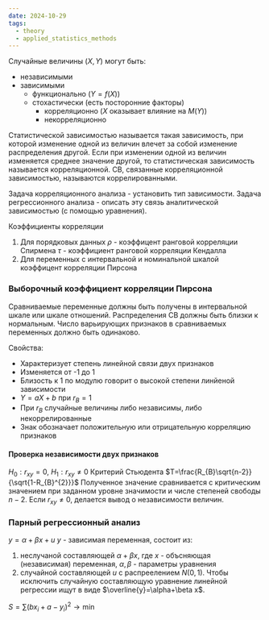 ```yaml
---
date: 2024-10-29
tags:
  - theory
  - applied_statistics_methods
---
```

Случайные величины ($X,Y$) могут быть:
- независимыми
- зависимыми
  - функционально ($Y=f(X)$)
  - стохастически (есть посторонние факторы)
    - корреляционно ($X$ оказывает влияние на $M(Y)$)
    - некорреляционно

Статистической зависимостью называется такая зависимость, при которой изменение одной из величин влечет за собой изменение распределения другой.
Если при изменении одной из величин изменяется среднее значение другой, то статистическая зависимость называется корреляционной.
СВ, связанные корреляционной зависимостью, называются коррелированными.

Задача корреляционного анализа - установить тип зависимости.
Задача регрессионного анализа - описать эту связь аналитической зависимостью (с помощью уравнения).

Коэффициенты корреляции
1. Для порядковых данных
   $\rho$ - коэффицент ранговой корреляции Спирмена
   $\tau$ - коэффициент ранговой корреляции Кендалла
2. Для переменных с интервальной и номинальной шкалой
   коэффицент корреляции Пирсона

### Выборочный коэффициент корреляции Пирсона
Сравниваемые переменные должны быть получены в интервальной шкале или шкале отношений.
Распределения СВ должны быть близки к нормальным.
Число варьирующих признаков в сравниваемых переменных должно быть одинаково.

Свойства:
- Характеризует степень линейной связи двух признаков
- Изменяется от -1 до 1
- Близость к 1 по модулю говорит о высокой степени линйеной зависимости
- $Y=aX+b$ при $r_{B}=1$
- При $r_{B}$ случайные величины либо независимы, либо некоррелированные
- Знак обозначает положительную или отрицательную корреляцию признаков

#### Проверка независимости двух признаков
$H_{0}:r_{xy}=0$, $H_1:r_{xy}\neq0$
Критерий Стьюдента $T=\frac{R_{B}\sqrt{n-2}}{\sqrt{1-R_{B}^{2}}}$
Полученное значение сравнивается с критическим значением при заданном уровне значимости и числе степеней свободы $n-2$. Если $r_{xy}\neq0$, делается вывод о независимости величин.

### Парный регрессионный анализ
$y=\alpha+\beta x+ u$
$y$ - зависимая переменная, состоит из:
1. неслучаной составляющей $\alpha+ \beta x$, где $x$ - объсняющая (независимая) переменная, $\alpha, \beta$ - параметры уравнения
2. случайной составляющей $u$ с распреелением $N(0,1)$.
   Чтобы исключить случайную составляющую уравнение линейной регрессии ищут в виде $\overline{y}=\alpha+\beta x$.

$S=\sum\limits(bx_{i}+a-y_{i})^{2}\to \min$